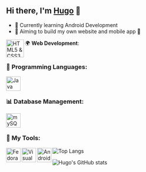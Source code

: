 <link rel="stylesheet" type="text/css" media="all" href="style.css" />

[website]:https://hugodelcroix.fr
## Hi there, I'm [Hugo][website] 👋

- 🌱 Currently learning Android Development
- 🎯 Aiming to build my own website and mobile app 🤔

<div id="flexbox">

<div id="left>

### 🌍 **Web Development**: 

<img align="left" alt="HTML5 & CSS3" width="48px" src="https://bit.ly/3HATJDI" /> 

<br>
<br>

### 📝 **Programming Languages**:

[<img align="left" alt="Java" width="39px" src="https://bit.ly/3mP8H1U" />][java]

<br>
<br>

### 📊 **Database Management**:

[<img align="left" alt="mySQL" width="39px" src="https://bit.ly/35EJP6B" />][mySQL]
<!--[<img align="left" alt="MongoDB" width="39px" src="https://bit.ly/3hyVpmt" />][mongodb]-->


<br>
<br>

### 🔧 **My Tools**:

[<img align="left" alt="Fedora" width="39px" src="https://bit.ly/3bPDoxC" />][fedora]

[<img align="left" alt="Visual Studio Code" width="39px" src="https://bit.ly/3o9i0Jt" />][vscode]

[<img align="left" alt="Android Studio" width="39px" src="https://bit.ly/3prp45B" />][androidstudio]

</div>

<div id="right">

![Top Langs](https://github-readme-stats.vercel.app/api/top-langs/?username=HugoDELCROIX&layout=compact&langs_count=10)


![Hugo's GitHub stats](https://github-readme-stats.vercel.app/api?username=HugoDELCROIX&hide=issues,contribs&count_private=true&show_icons=true)

</div>

</div>


[mongodb]:https://www.mongodb.com/fr-fr
[mySQL]:https://www.mysql.com/fr/
[androidstudio]:https://developer.android.com/studio
[vscode]:https://code.visualstudio.com/
[javascript]:https://www.javascript.com/
[php]:https://www.php.net/
[java]:https://www.java.com/en/download/help/whatis_java.html
[fedora]:https://getfedora.org/
